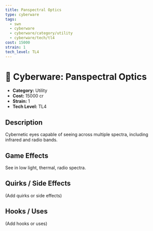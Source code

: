 ```yaml
---
title: Panspectral Optics
type: cyberware
tags:
  - swn
  - cyberware
  - cyberware/category/utility
  - cyberware/tech/tl4
cost: 15000
strain: 1
tech_level: TL4
---
```


# 🤖 Cyberware: Panspectral Optics

- **Category:** Utility
- **Cost:** 15000 cr
- **Strain:** 1
- **Tech Level:** TL4

## Description
Cybernetic eyes capable of seeing across multiple spectra, including infrared and radio bands.

## Game Effects
See in low light, thermal, radio spectra.

## Quirks / Side Effects

(Add quirks or side effects)

## Hooks / Uses

(Add hooks or uses)
